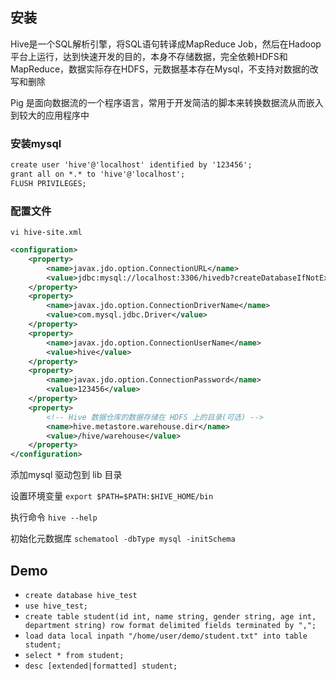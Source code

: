 ## 安装

Hive是一个SQL解析引擎，将SQL语句转译成MapReduce Job，然后在Hadoop平台上运行，达到快速开发的目的，本身不存储数据，完全依赖HDFS和MapReduce，数据实际存在HDFS，元数据基本存在Mysql，不支持对数据的改写和删除

Pig 是面向数据流的一个程序语言，常用于开发简洁的脚本来转换数据流从而嵌入到较大的应用程序中

### 安装mysql

```mysql5.7
create user 'hive'@'localhost' identified by '123456';
grant all on *.* to 'hive'@'localhost';
FLUSH PRIVILEGES;
```

### 配置文件

`vi hive-site.xml`

```xml
<configuration>
    <property>
        <name>javax.jdo.option.ConnectionURL</name>
        <value>jdbc:mysql://localhost:3306/hivedb?createDatabaseIfNotExist=true</value>
    </property>
    <property>
        <name>javax.jdo.option.ConnectionDriverName</name>
        <value>com.mysql.jdbc.Driver</value>
    </property>
    <property>
        <name>javax.jdo.option.ConnectionUserName</name>
        <value>hive</value>
    </property>
    <property>
        <name>javax.jdo.option.ConnectionPassword</name>
        <value>123456</value>
    </property>
    <property>
        <!-- Hive 数据仓库的数据存储在 HDFS 上的目录(可选) -->
        <name>hive.metastore.warehouse.dir</name>
        <value>/hive/warehouse</value>
    </property>    
</configuration>
```

添加mysql 驱动包到 lib 目录

设置环境变量 `export $PATH=$PATH:$HIVE_HOME/bin`

执行命令 `hive --help`

初始化元数据库 `schematool -dbType mysql -initSchema`

## Demo

- `create database hive_test`
- `use hive_test;`
- `create table student(id int, name string, gender string, age int, department string) row format delimited fields terminated by ",";`
- `load data local inpath "/home/user/demo/student.txt" into table student;`
- `select * from student;`
- `desc [extended|formatted] student;`